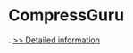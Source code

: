 # CompressGuru
.
[>> Detailed information](https://secure.shareit.com/shareit/product.html?productid=300992905&affiliateid=200057808)